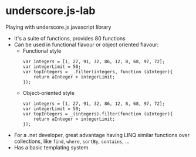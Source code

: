 underscore.js-lab
=================

Playing with underscore.js javascript library

- It's a suite of functions, provides 80 functions
- Can be used in functional flavour or object oriented flavour:
    - Functional style
        ```
        var integers = [1, 27, 91, 32, 86, 12, 8, 68, 97, 72];
        var integerLimit = 50;
        var topIntegers = _.filter(integers, function (aInteger){
            return aInteger > integerLimit;
        });
        ```
    - Object-oriented style
        ```
        var integers = [1, 27, 91, 32, 86, 12, 8, 68, 97, 72];
        var integerLimit = 50;
        var topIntegers = _(integers).filter(function (aInteger){
            return aInteger > integerLimit;
        });
        ```
- For a .net developer, great advantage having LINQ similar functions over collections, like `find`, `where`, `sortBy`, `contains`, ...
- Has a basic templating system
